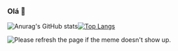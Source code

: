 ### Olá 👋


![Anurag's GitHub stats](https://github-readme-stats.vercel.app/api?username=jonathansartorib&show_icons=true&theme=dracula)[![Top Langs](https://github-readme-stats.vercel.app/api/top-langs/?username=jonathansartorib&layout=compact)](https://github.com/jonathansartorib/github-readme-stats)

<img src='https://random-memer.herokuapp.com/' title="Meme" alt="Please refresh the page if the meme doesn't show up.">

